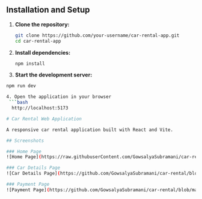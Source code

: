 
## Installation and Setup

1. **Clone the repository:**
   ```bash
   git clone https://github.com/your-username/car-rental-app.git
   cd car-rental-app
2. **Install dependencies:**
   ```bash
   npm install
3. **Start the development server:**
  ```bash
  npm run dev

4. Open the application in your browser
   ```bash
    http://localhost:5173

# Car Rental Web Application

A responsive car rental application built with React and Vite.

## Screenshots

### Home Page
![Home Page](https://raw.githubuserContent.com/GowsalyaSubramani/car-rental/main/home-page.png)

### Car Details Page
![Car Details Page](https://github.com/GowsalyaSubramani/car-rental/blob/main/car-details.png)

### Payment Page
![Payment Page](https://github.com/GowsalyaSubramani/car-rental/blob/main/payment.png)

